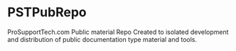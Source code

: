 # PSTPubRepo
ProSupportTech.com Public material Repo
Created to isolated development and distribution of public documentation type material and tools.
